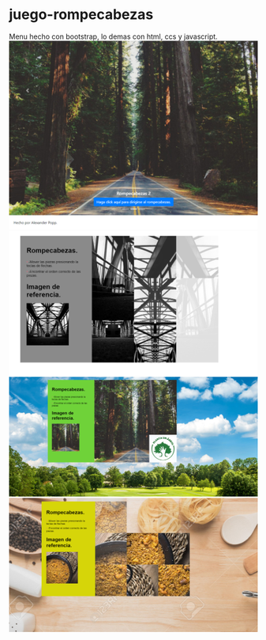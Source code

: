 # juego-rompecabezas
Menu hecho con bootstrap, lo demas con html, ccs y javascript.
![](Screenshots/Screenshot_1.png)
![](Screenshots/Screenshot_2.png)
![](Screenshots/Screenshot_3.png)
![](Screenshots/Screenshot_4.png)
